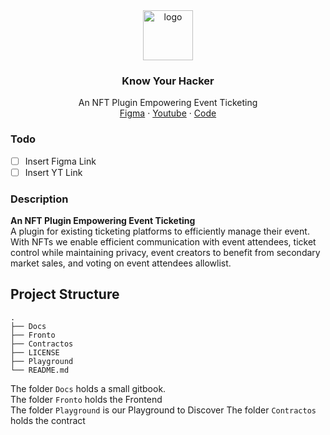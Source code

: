 <div align="center">
<img src="https://ethmunich.de/_next/static/media/logo-ethmunich.2b70a59e.svg" alt="logo" width="80" height="80" />
</div>

<h3 align="center">Know Your Hacker</h3>
  <p align="center">
    An NFT Plugin Empowering Event Ticketing
    <br />
    <a href="https://www.figma.com/file/V1W0wKDqXxGYrEH5TFfzJL/SwipePM?type=design&node-id=0%3A1&mode=design&t=cq5XPPpWLxi543Po-1" name="Figma">Figma</a>
    ·
    <a href="https://youtu.be/pBcYVFuj9M0">Youtube</a>
    ·
    <a href="https://github.com/TerexitariusStomp/Know-Your-Hacker">Code</a>
  </p>
</div>

### Todo

- [ ] Insert Figma Link
- [ ] Insert YT Link

### Description

**An NFT Plugin Empowering Event Ticketing**  
A plugin for existing ticketing platforms to efficiently manage their event.  
With NFTs we enable efficient communication with event attendees, ticket control while maintaining privacy, event creators to benefit from secondary market sales, and voting on event attendees allowlist.

## Project Structure

```
.
├── Docs
├── Fronto
├── Contractos
├── LICENSE
├── Playground
└── README.md

```

The folder `Docs` holds a small gitbook.  
The folder `Fronto` holds the Frontend  
The folder `Playground` is our Playground to Discover
The folder `Contractos` holds the contract
